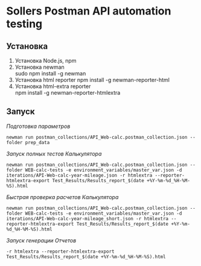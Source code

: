 # Sollers Postman API automation testing

## Установка
1.	Установка Node.js, npm	
2.	Установка  newman	
sudo npm install -g newman
3.	Установка html reporter	
npm install -g newman-reporter-html
4.	Установка html-extra reporter	
npm install -g newman-reporter-htmlextra

## Запуск

*Подготовка параметров*  

`newman run postman_collections/API_Web-calc.postman_collection.json --folder prep_data`    

*Запуск полных тестов Калькулятора*  

`newman run postman_collections/API_Web-calc.postman_collection.json --folder WEB-calc-tests -e environment_variables/master_var.json -d iterations/API-Web-calc-year-mileage.json -r htmlextra --reporter-htmlextra-export Test_Results/Results_report_$(date +%Y-%m-%d_%H-%M-%S).html` 

*Быстрая проверка расчетов Калькулятора* 

`newman run postman_collections/API_Web-calc.postman_collection.json --folder WEB-calc-tests -e environment_variables/master_var.json -d iterations/API-Web-calc-year-mileage_short.json -r htmlextra --reporter-htmlextra-export Test_Results/Results_report_$(date +%Y-%m-%d_%H-%M-%S).html` 

*Запуск генерации Отчетов*

`-r htmlextra --reporter-htmlextra-export Test_Results/Results_report_$(date +%Y-%m-%d_%H-%M-%S).html`
